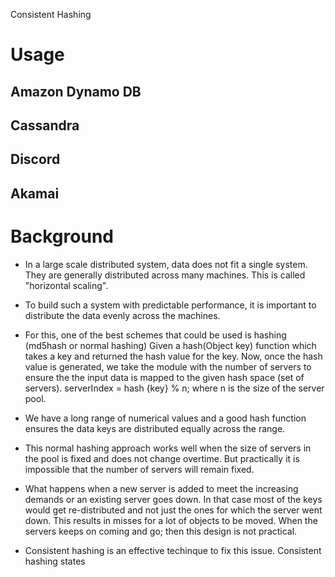Consistent Hashing

# Usage
## Amazon Dynamo DB
## Cassandra
## Discord
## Akamai

# Background
- In a large scale distributed system, data does not fit a single system. They are generally distributed across many machines. This is called "horizontal scaling".
- To build such a system with predictable performance, it is important to distribute the data evenly across the machines.
- For this, one of the best schemes that could be used is hashing (md5hash or normal hashing)
    Given a hash(Object key) function which takes a key and returned the hash value for the key. Now, once the hash value is generated, we take the module with the number of servers to ensure the the input data is mapped to the given hash space (set of servers).
    serverIndex = hash {key} % n;
    where n is the size of the server pool. 
- We have a long range of numerical values and a good hash function ensures the data keys are distributed equally across the range. 
- This normal hashing approach works well when the size of servers in the pool is fixed and does not change overtime. But practically it is impossible that the number of servers will remain fixed. 
- What happens when a new server is added to meet the increasing demands or an existing server goes down. In that case most of the keys would get re-distributed and not just the ones for which the server went down. This results in misses for a lot of objects to be moved. When the servers keeps on coming and go; then this design is not practical. 


- Consistent hashing is an effective techinque to fix this issue. Consistent hashing states 


